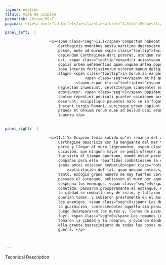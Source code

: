 ```yaml
---
layout: edition
titulo: Vida de Scipión
permalink: /Vitae/VS/11
paginas: <li><a href="1.html">1</a></li><li><a href="2.html">2</a></li><li><a href="3.html">3</a></li><li><a href="4.html">4</a></li><li><a href="5.html">5</a></li><li><a href="6.html">6</a></li><li><a href="7.html">7</a></li><li><a href="8.html">8</a></li><li><a href="9.html">9</a></li><li><a href="10.html">10</a></li><li><a href="11.html">11</a></li><li><a href="12.html">12</a></li><li><a href="13.html">13</a></li><li><a href="14.html">14</a></li><li><a href="15.html">15</a></li><li><a href="16.html">16</a></li><li><a href="17.html">17</a></li><li><a href="18.html">18</a></li><li><a href="19.html">19</a></li><li><a href="20.html">20</a></li><li><a href="21.html">21</a></li><li><a href="22.html">22</a></li><li><a href="23.html">23</a></li><li><a href="24.html">24</a></li><li><a href="25.html">25</a></li><li><a href="26.html">26</a></li><li><a href="27.html">27</a></li><li><a href="28.html">28</a></li><li><a href="29.html">29</a></li><li><a href="30.html">30</a></li><li><a href="31.html">31</a></li><li><a href="32.html">32</a></li><li><a href="33.html">33</a></li><li><a href="34.html">34</a></li><li><a href="35.html">35</a></li><li><a href="36.html">36</a></li><li><a href="37.html">37</a></li><li><a href="38.html">38</a></li><li><a href="39.html">39</a></li><li><a href="40.html">40</a></li><li><a href="41.html">41</a></li><li><a href="42.html">42</a></li><li><a href="43.html">43</a></li><li><a href="44.html">44</a></li><li><a href="45.html">45</a></li><li><a href="46.html">46</a></li><li><a href="47.html">47</a></li><li><a href="48.html">48</a></li><li><a href="49.html">49</a></li><li><a href="50.html">50</a></li><li><a href="51.html">51</a></li><li><a href="52.html">52</a></li><li><a href="53.html">53</a></li><li><a href="54.html">54</a></li><li><a href="55.html">55</a></li><li><a href="56.html">56</a></li><li><a href="57.html">57</a></li><li><a href="58.html">58</a></li><li><a href="59.html">59</a></li><li><a href="60.html">60</a></li><li><a href="61.html">61</a></li><li><a href="62.html">62</a></li><li><a href="63.html">63</a></li><li><a href="64.html">64</a></li><li><a href="65.html">65</a></li><li><a href="66.html">66</a></li><li><a href="67.html">67</a></li><li><a href="68.html">68</a></li><li><a href="69.html">69</a></li><li><a href="70.html">70</a></li><li><a href="71.html">71</a></li><li><a href="72.html">72</a></li><li><a href="73.html">73</a></li><li><a href="74.html">74</a></li>

panel_left:  |

                    <p><span class="seg">11.1</span> Compertum habebat Scipio stagnum, quod haud procul abest a
                        Carthaginis moenibus aestu maritimo decrescere et uado ea parte transiri
                        posse, unde ad murum <span class="tooltip">facilius<span class="tooltiptext">facilis <span class="siglas">F M N R S W r s</span> </span></span> esset accessus. <span class="seg">2</span> Tali occasione, qua nulla maior ad
                        capiendam Carthaginem dari poterat, utendum ratus, cum tempus commodum uisum
                        est, <span class="tooltip">expediri acies<span class="tooltiptext">acies expediri <span class="siglas">F M N P R S U W</span> </span></span> et distributis <a href="../public/images/1478/122r.jpg" target="new"><img class="facs" src="https://alfonsodepalencia.github.io/Vitae/public/images/facs_icon.jpg"/></a>[122r]
                        copiis urbem uehementius quam unquam antea oppugnari iubet. <span class="seg">3</span>
                        Ipse interim fortissimorum uirorum manum deligit, quibus imperat superato
                        stagno <span class="tooltip">in murum ab ea parte, quae minime suspecta erat euadant.
                                    <span class="seg">4</span> At hi quibus negocium datum est, prospere traiecto
                                stagno,<span class="tooltiptext"><span class="om"><i>om. </i></span> <span class="siglas">R</span> ut murum... <span class="siglas">P</span> </span></span> cum ex alia parte urbis acerrime pugnaretur, locum quem petebant
                        neglectum inueniunt, celeriterque scandentes murum hostes a tergo
                        adoriuntur. <span class="seg">5</span> Oppidani et externi praesidii milites, quibus
                        tantum repentini periculi praeter opinionem acciderat extemplo moenia
                        deserunt, ancipitique pauentes malo se in fugam coniiciunt. <span class="seg">6</span>
                        Instant tergis Romani, subitoque urbem capiunt diripiuntque, ubi ingens
                        praeda et omnium rerum quae ad bellum usui erant summa est facultas
                        inuenta.</p>
                

panel_right:  |

                    <p>11.1 Ya Scipión tenía sabido qu'el remanso del agua çercano a los muros de
                        Carthagine descricía con la menguante del mar tanto que se podía <a href="../public/images/1491/183r.jpg" target="new"><img class="facs" src="https://alfonsodepalencia.github.io/Vitae/public/images/facs_icon.jpg"/></a>[183r,b] vadear de aquella
                        parte y llegar al muro ligeramente. <span class="seg">2</span> Y pensando usar de tal
                        occasión, que ninguna mayor se podía ofreçer para tomar la çibdad, quando
                        fue visto el tiempo oportuno, mandó estar prestas las azes y que las
                        compañas para ello repartidas combatiessen la çibdad más reziamente que
                        jamás antes oviessen combatido<span class="nota"><sup>6</sup><span class="texto_nota">jamás antes oviessen combatido:
                            explicitación del lat. quam unquam antea.</span></span>. <span class="seg">3</span> Él, en
                        tanto, escogió grand número de muy fuertes varones, a los quales mandó que,
                        passado el estanque, subiessen al muro por aquella parte de que no tenían
                        sospecha los enemigos. <span class="seg">4</span> Assí que estos a quien el negoçio fue
                        cometido, passaron prósperamente el estanque, mientra que de la otra parte
                        la çibdad se combatía muy de rezio, y fallaron sin defensa el logar que
                        querían tomar, y sobieron prestamente en el muro y dieron en las espaldas de
                        los enemigos. <span class="seg">5</span> Los de la çibdad y los forasteros que estavan en
                        la guarnición, conteciéndoles aquello sin pensamiento de tan súbito peligro,
                        luego desampararon los muros y, llenos de pavor del doble mal, començaron a
                        fuyr. <span class="seg">6</span> Los romanos instavan dándoles a las espaldas, y de súbito
                        tomaron la çibdad y la robaron, y ovieron dende grand robo y fallaron en
                        ella grande basteçimiento de todas las cosas neçessarias para proseguir la
                        guerra. </p>

                

---
```


Technical Description 